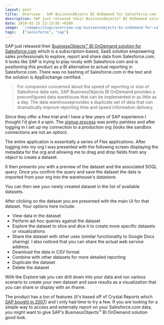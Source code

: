 ```yaml
---
layout: post
title:  Overview - SAP BusinessObjects BI OnDemand for Salesforce.com
description: SAP just released their BusinessObjects™ BI OnDemand solution for Salesforce.com  which is a subscription-based, SaaS solution empowering sales professionals to explore, report and share data from Salesforce.com. It looks like SAP is trying to play nicely with Salesforce.com and is positioning this product as a BI alternative to actual reporting in Salesforce.com. There was no bashing of Salesforce.com in the text and the solution is AppExchange certified. > For companies concerned about the spe
date: 2010-02-25 13:13:05 +0300
image:  '/images/slugs/overview-sap-businessobjects-bi-ondemand-for-salesforce-com.jpg'
tags:   ["salesforce", "sap"]
---
```

<p style="clear: both">SAP just released their <a href="http://ondemand.com/salesforce/" target="_blank">BusinessObjects™ BI OnDemand solution for Salesforce.com</a> which is a subscription-based, SaaS solution empowering sales professionals to explore, report and share data from Salesforce.com. It looks like SAP is trying to play nicely with Salesforce.com and is positioning this product as a BI alternative to actual reporting in Salesforce.com. There was no bashing of Salesforce.com in the text and the solution is AppExchange certified.</p><blockquote style="clear: both"><p>For companies concerned about the speed of reporting or size of Salesforce data sets, SAP BusinessObjects BI OnDemand provides a preconfigured data warehouse that can be implemented in as little as a day. The data warehouseprovides a duplicate set of data that can dramatically improve reporting time and speed information delivery.</p></blockquote><p style="clear: both">Since they offer a free trial and I have a few years of SAP experience I thought I'd give it a spin. The <a href="https://bi.ondemand.com/user_registrations/new" target="_blank">signup process</a> was pretty painless and after logging in I set up my connection to a production org (looks like sandbox connections are not an option).</p><p style="clear: both">The entire application is essentially a series of Flex applications. After logging into my org I was presented with the following screen displaying the metadata for the org and allowing me to drag and drop fields from any object to create a dataset.</p><p style="clear: both">It then presents you with a preview of the dataset and the associated SOQL query. Once you confirm the query and save the dataset the data is imported from your org into the warehouse's datastore.</p><p style="clear: both">You can then see your newly created dataset in the list of available datasets.</p><p style="clear: both">After clicking on the dataset you are presented with the main UI for that dataset. Your options here include:</p><ul style="clear: both"><li>View data in the dataset</li><li>Perform ad-hoc queries against the dataset</li><li>Explore the dataset to slice and dice it to create more specific datasets or visualizations</li><li>Share the dataset with other uses (similar functionality to Google Docs sharing). I also noticed that you can share the actual web service address.</li><li>Download the data in CSV format</li><li>Combine with other datasets for more detailed reporting</li><li>Duplicate the dataset</li><li>Delete the dataset</li></ul><p style="clear: both">With the Explore tab you can drill down into your data and run various scenario to create your own dataset and save results as a visualization that you can share or display with an iframe.</p><p style="clear: both">The product has a ton of features (it's based off of Crystal Reports which <a href="/2007/10/10/suprise-sap-acquires-business-objects/" target="_blank">SAP bought in 2007</a>) and I only had time to try a few. If you are looking for a simple way to access and externally report on your Salesforce.com data, you might want to give SAP's BusinessObjects™ BI OnDemand solution good look.</p><br class="final-break" style="clear: both" />
